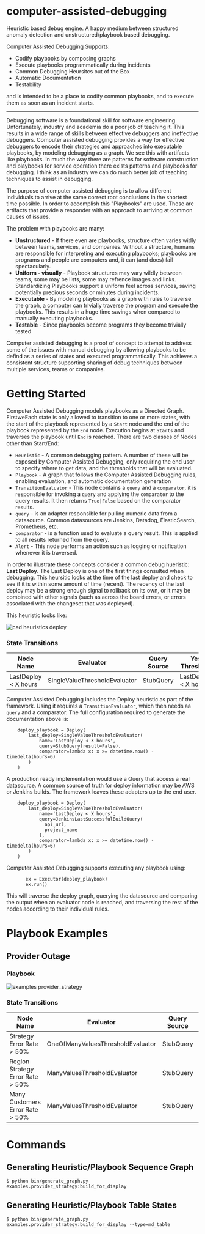 # computer-assisted-debugging
Heuristic based debug engine.  A happy medium between structured anomaly detection and unstructured/playbook based debugging.

Computer Assisted Debugging Supports:

- Codify playbooks by composing graphs  
- Execute playbooks programmatically  during incidents 
- Common Debugging Heursitcs out of the Box
- Automatic Documentation
- Testability

and is intended to be a place to codify common playbooks, and to execute them as soon as an incident starts.

---

Debugging software is a foundational skill for software engineering.  Unfortunately, industry and academia do a poor job of teaching it.  This results in a wide range of skills between effective debuggers and ineffective debuggers. Computer assisted debugging provides a way for effective debuggers to encode their strategies and approaches into executable playbooks, by modeling debugging as a graph.  We see this with artifacts like playbooks. In much the way there are patterns for software construction and playbooks for service operation there exists patterns and playbooks for debugging.  I think as an industry we can do much better job of teaching techniques to assist in debugging.

The purpose of computer assisted debugging is to allow different individuals to arrive at the same correct root conclusions in the shortest time possible.  In order to accomplish this "Playbooks" are used.  These are artifacts that provide a responder with an approach to arriving at common causes of issues.  

The problem with playbooks are many:

- **Unstructured** - If there even are playbooks, structure often varies widly between teams, services, and companies.  Without a structure, humans are responsible for interpreting and executing playbooks; playbooks are programs and people are computers and, it can (and does) fail spectacularly.
- **Uniform - visually** - Playbook structures may vary wildly between teams, some may be lists, some may refrence images and links.  Standardizing Playbooks support a uniform feel across services, saving potentially precious seconds or minutes during incidents.
- **Executable** - By modeling playbooks as a graph with rules to traverse the graph, a computer can trivially traverse the program and execute the playbooks.  This results in a huge time savings when compared to manually executing playbooks.
- **Testable** - Since playbooks become programs they become trivially tested

Computer assisted debugging is a proof of concept to attempt to address some of the issues with manual debugging by allowing playbooks to be defind as a series of states and executed programmatically.  This achieves a consistent structure supporting sharing of debug techniques between multiple services, teams or companies.  

# Getting Started
Computer Assisted Debugging models playbooks as a Directed Graph.  FirstweEach state is only allowed to transition to one or more states, with the start of the playbook represented by a `Start` node and the end of the playbook represented by the `End` node.  Execution begins at `Starts` and traverses the playbook until `End` is reached.  There are two classes of Nodes other than Start/End:

- `Heuristic` - A common debugging pattern.  A number of these will be exposed by Computer Assisted Debugging, only requiring the end user to specify where to get data, and the thresholds that will be evaluated.
- `Playbook` - A graph that follows the Computer Assisted Debugging rules, enabling evaluation, and automatic documentation generation
- `TransitionEvaluator` - This node contains a `query` and a `comparator`, it is responsible for invoking a `query` and applying the `comparator` to the query results.  It then returns `True|False` based on the comparator results.
- `query` - is an adapter responsible for pulling numeric data from a datasource.  Common datasources are Jenkins, Datadog, ElasticSearch, Prometheus, etc.
- `comparator` - is a function used to evaluate a query result. This is applied to all results returned from the query.
- `Alert` - This node performs an action such as logging or notification whenever it is traversed.

In order to illustrate these concepts consider a common debug hueristic: **Last Deploy**.  The Last Deploy is one of the first things consulted when debugging.  This heursitic looks at the time of the last deploy and check to see if it is within some amount of time (recent).  The recency of the last deploy may be a strong enough signal to rollback on its own, or it may be combined with other signals (such as across the board errors, or errors associated with the changeset that was deployed).

This heuristic looks like:

![cad heuristics deploy](https://user-images.githubusercontent.com/321963/54880914-bab73680-4e20-11e9-84a8-0ab20dbd8783.png)
### State Transitions
| Node Name | Evaluator | Query Source | Yes Threshold |
| ------- | --------- | -------- | ----------- |
|LastDeploy < X hours|SingleValueThresholdEvaluator|StubQuery|LastDeploy < X hours|

Computer Assisted Debugging includes the Deploy heuristic as part of the framework.  Using it requires a `TransitionEvaluator`, which then needs aa `query` and a comparator.  The full configuration required to generate the documentation above is:

```
    deploy_playbook = Deploy(
        last_deploy=SingleValueThresholdEvaluator(
            name='LastDeploy < X hours',
            query=StubQuery(result=False),
            comparator=lambda x: x >= datetime.now() - timedelta(hours=6)
        )
    )
```

A production ready implementation would use a Query that access a real datasource.  A common source of truth for deploy information may be AWS or Jenkins builds.  The framework leaves these adapters up to the end user.  

```
    deploy_playbook = Deploy(
        last_deploy=SingleValueThresholdEvaluator(
            name='LastDeploy < X hours',
            query=JenkinsLastSuccessfulBuildQuery(
              api_url,
              project_name
            ),
            comparator=lambda x: x >= datetime.now() - timedelta(hours=6)
        )
    )
```
Computer Assisted Debugging supports executing any playbook using:

```
       ex = Executor(deploy_playbook)
       ex.run()
```
This will traverse the deploy graph, querying the datasource and comparing the output when an evaluator node is reached, and traversing the rest of the nodes according to their individual rules.

# Playbook Examples

## Provider Outage
### Playbook
![examples provider_strategy](https://user-images.githubusercontent.com/321963/54880855-0d442300-4e20-11e9-95a5-b17a477d42a5.png)

### State Transitions
| Node Name | Evaluator | Query Source | Yes Threshold |
| ------- | --------- | -------- | ----------- |
|Strategy Error Rate > 50%|OneOfManyValuesThresholdEvaluator|StubQuery|Strategy Error Rate > 50%|
|Region Strategy Error Rate > 50%|ManyValuesThresholdEvaluator|StubQuery|Region Strategy Error Rate > 50%|
|Many Customers Error Rate > 50%|ManyValuesThresholdEvaluator|StubQuery|Many Customers Error Rate > 50%|


# Commands

## Generating Heuristic/Playbook Sequence Graph

```
$ python bin/generate_graph.py examples.provider_strategy:build_for_display
```

## Generating Heuristic/Playbook Table States

```
$ python bin/generate_graph.py examples.provider_strategy:build_for_display --type=md_table
```
